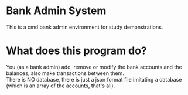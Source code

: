 # Bank Admin System
This is a cmd bank admin environment for study demonstrations.  

# What does this program do?
You (as a bank admin) add, remove or modify the bank accounts and the balances, also make transactions between them.  
There is NO database, there is just a json format file imitating a database (which is an array of the accounts, that's all).
